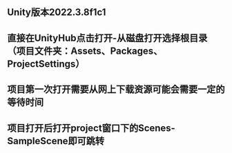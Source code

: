 ## Unity版本2022.3.8f1c1
## 直接在UnityHub点击打开-从磁盘打开选择根目录（项目文件夹：Assets、Packages、ProjectSettings）
## 项目第一次打开需要从网上下载资源可能会需要一定的等待时间
## 项目打开后打开project窗口下的Scenes-SampleScene即可跳转

